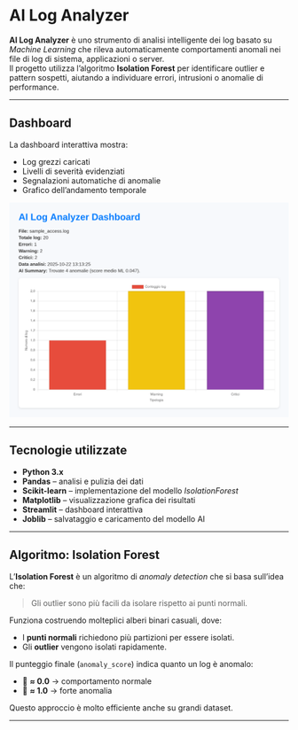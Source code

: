 # AI Log Analyzer

**AI Log Analyzer** è uno strumento di analisi intelligente dei log basato su *Machine Learning* che rileva automaticamente comportamenti anomali nei file di log di sistema, applicazioni o server.  
Il progetto utilizza l’algoritmo **Isolation Forest** per identificare outlier e pattern sospetti, aiutando a individuare errori, intrusioni o anomalie di performance.

---

##  Dashboard

La dashboard interattiva mostra:
- Log grezzi caricati
- Livelli di severità evidenziati
- Segnalazioni automatiche di anomalie
- Grafico dell’andamento temporale

![Dashboard Preview](./Dashboard.png)

---

##  Tecnologie utilizzate

- **Python 3.x**
- **Pandas** – analisi e pulizia dei dati
- **Scikit-learn** – implementazione del modello *IsolationForest*
- **Matplotlib** – visualizzazione grafica dei risultati
- **Streamlit** – dashboard interattiva
- **Joblib** – salvataggio e caricamento del modello AI

---

## Algoritmo: Isolation Forest

L’**Isolation Forest** è un algoritmo di *anomaly detection* che si basa sull’idea che:
> Gli outlier sono più facili da isolare rispetto ai punti normali.

Funziona costruendo molteplici alberi binari casuali, dove:
- I **punti normali** richiedono più partizioni per essere isolati.
- Gli **outlier** vengono isolati rapidamente.

Il punteggio finale (`anomaly_score`) indica quanto un log è anomalo:
- 🔵 **≈ 0.0** → comportamento normale  
- 🔴 **≈ 1.0** → forte anomalia  

Questo approccio è molto efficiente anche su grandi dataset.

---




